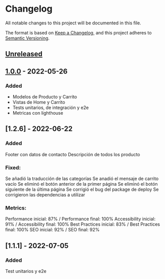 # Changelog

All notable changes to this project will be documented in this file.

The format is based on [Keep a Changelog](https://keepachangelog.com/en/1.0.0/),
and this project adheres to [Semantic Versioning](https://semver.org/spec/v2.0.0.html).

## [Unreleased]

## [1.0.0] - 2022-05-26

### Added

-   Modelos de Producto y Carrito
-   Vistas de Home y Carrito
-   Tests unitarios, de integración y e2e
-   Metricas con lighthouse

[unreleased]: https://github.com/frlp-utn-ingsoft/shopp/compare/v1.0.0...HEAD
[1.0.0]: https://github.com/frlp-utn-ingsoft/shopp/releases/tag/v1.0.0

## [1.2.6] - 2022-06-22

### Added
Footer con datos de contacto 
Descripción de todos los  producto


### Fixed:
Se añadió la traducción de las categorías
Se anadió el mensaje de carrito vacío
Se eliminó el botón anterior de la primer página
Se eliminó el botón siguiente de la última página
Se corrigió el bug del package de deploy
Se corrigieron las dependencias a utilizar

### Metrics:
Performance inicial: 87% / Performance final: 100%
Accessibility inicial: 91% / Accessibility final: 100%
Best Practices inicial: 83% / Best Practices final: 100%
SEO inicial: 92% / SEO final: 92%

## [1.1.1] - 2022-07-05

### Added
Test unitarios y e2e

